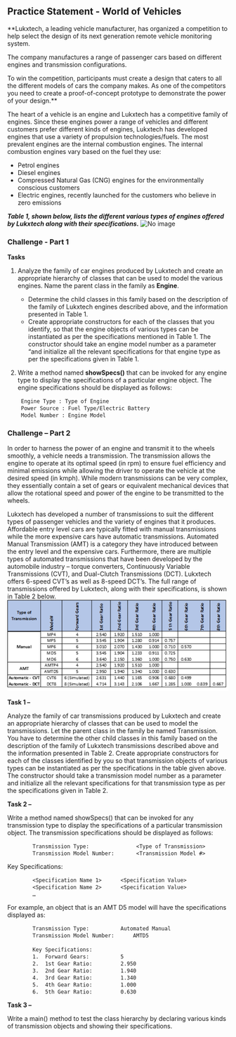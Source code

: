 ## Practice Statement - World of Vehicles 
 
**Lukxtech, a leading vehicle manufacturer, has organized a competition to help select the design of its next generation remote vehicle monitoring system. ​

The company manufactures a range of passenger cars based on different engines and transmission configurations. ​

To win the competition, participants must create a design that caters to all the different models of cars the company makes. As one of the competitors you need to create a proof-of-concept prototype to demonstrate the power of your design.**

The heart of a vehicle is an engine and Lukxtech has a competitive family of engines. Since these engines power a range of vehicles and different customers prefer different kinds of engines, Lukxtech has developed engines that use a variety  of propulsion technologies/fuels. The most prevalent engines are the internal combustion engines.
The internal combustion engines vary based on the fuel they use:
- Petrol engines
- Diesel engines
- Compressed Natural Gas (CNG) engines for the environmentally conscious customers
- Electric engines, recently launched for the customers who believe in zero emissions

***Table 1, shown below, lists the different various types of engines offered by Lukxtech along with their specifications.***
![No image](table1.png)

### Challenge - Part 1

**Tasks**

1. Analyze the family of car engines produced by Lukxtech and create an appropriate hierarchy of classes that can be used to model the various engines. Name the parent class in the family as **Engine**.
    - Determine the child classes in this family based on the description of the family of Lukxtech engines described above, and the information presented in Table 1.
    - Create appropriate constructors for each of the classes that you identify, so that the engine objects of various types can be instantiated as per the specifications mentioned in Table 1. The constructor should take an engine model number as a parameter “and initialize all the relevant specifications for that engine type as per the specifications given in Table 1.
    
2. Write a method named **showSpecs()** that can be invoked for any engine type to display the specifications of a particular engine object. The engine specifications should be displayed as follows: 

        Engine Type : Type of Engine
        Power Source : Fuel Type/Electric Battery
        Model Number : Engine Model 


### Challenge – Part 2
In order to harness the power of an engine and transmit it to the wheels smoothly, a vehicle needs a transmission. The transmission allows the engine to operate at its optimal speed (in rpm) to ensure fuel efficiency and minimal emissions while allowing the driver to operate the vehicle at the desired speed (in kmph). While modern transmissions can be very complex, they essentially contain a set of gears or equivalent mechanical devices that allow the rotational speed and power of the engine to be transmitted to the wheels.

Lukxtech has developed a number of transmissions to suit the different types of passenger vehicles and the variety of engines that it produces. Affordable entry level cars are typically fitted with manual transmissions while the more expensive cars have automatic transmissions. Automated Manual Transmission (AMT) is a category they have introduced between the entry level and the expensive cars. Furthermore, there are multiple types of automated transmissions that have been developed by the automobile industry – torque converters, Continuously Variable Transmissions (CVT), and Dual-Clutch Transmissions (DCT). Lukxtech offers 6-speed CVT’s as well as 8-speed DCT’s. 
The full range of transmissions offered by Lukxtech, along with their specifications, is shown in Table 2 below.
![Noimage](transmission2.png)

**Task 1 –**

Analyze the family of car transmissions produced by Lukxtech and create an appropriate hierarchy of classes that can be used to model the transmissions. Let the parent class in the family be named Transmission. You have to determine the other child classes in this family based on the description of the family of Lukxtech transmissions described above and the information presented in Table 2. Create appropriate constructors for each of the classes identified by you so that transmission objects of various types can be instantiated as per the specifications in the table given above. The constructor should take a transmission model number as a parameter and initialize all the relevant specifications for that transmission type as per the specifications given in Table 2.

**Task 2 –**

Write a method named showSpecs() that can be invoked for any transmission type to display the specifications of a particular transmission object. The transmission specifications should be displayed as follows:

            Transmission Type:               <Type of Transmission>			
            Transmission Model Number:       <Transmission Model #>

Key Specifications:

            <Specification Name 1>		<Specification Value>
            <Specification Name 2>		<Specification Value>
            …
For example, an object that is an AMT D5 model will have the specifications displayed as:

            Transmission Type: 			Automated Manual		 
            Transmission Model Number:		AMTD5

            Key Specifications:
            1.	Forward Gears:			5
            2.	1st Gear Ratio:			2.950		
            3.	2nd Gear Ratio:			1.940
            4.	3rd Gear Ratio:			1.340
            5.	4th Gear Ratio:			1.000
            6.	5th Gear Ratio:			0.630

**Task 3 –**

Write a main() method to test the class hierarchy by declaring various kinds of transmission objects and showing their specifications.



